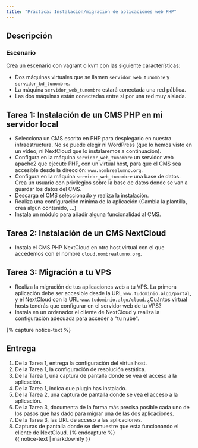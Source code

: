 ```yaml
---
title: "Práctica: Instalación/migración de aplicaciones web PHP"
---
```


## Descripción

### Escenario

Crea un escenario con vagrant o kvm con las siguiente características:

* Dos máquinas virtuales que se llamen `servidor_web_tunombre` y `servidor_bd_tunombre`.
* La máquina `servidor_web_tunombre` estará conectada una red pública.
* Las dos máquinas están conectadas entre si por una red muy aislada.

## Tarea 1: Instalación de un CMS PHP en mi servidor local

* Selecciona un CMS escrito en PHP para desplegarlo en nuestra infraestructura. No se puede elegir ni WordPress (que lo hemos visto en un vídeo, ni NextCloud que lo instalaremos a continuación).
* Configura en la máquina `servidor_web_tunombre` un servidor web apache2 que ejecute PHP, con un virtual host, para que el CMS sea accesible desde la dirección: `www.nombrealumno.org`.
* Configura en la máquina `servidor_web_tunombre` una base de datos.  Crea un usuario con privilegios sobre la base de datos donde se van a guardar los datos del CMS.
* Descarga el CMS seleccionado y realiza la instalación.
* Realiza una configuración mínima de la aplicación (Cambia la plantilla, crea algún contenido, ...)
* Instala un módulo para añadir alguna funcionalidad al CMS.

## Tarea 2: Instalación de un CMS NextCloud

* Instala el CMS PHP NextCloud en otro host virtual con el que accedemos con el nombre `cloud.nombrealumno.org`.

## Tarea 3: Migración a tu VPS

* Realiza la migración de tus aplicaciones web a tu VPS. La primera aplicación debe ser accesible desde la URL `www.tudominio.algo/portal`, y el NextCloud con la URL `www.tudominio.algo/cloud`. ¿Cuántos virtual hosts tendrás que configurar en el servidor web de tu VPS?
*  Instala en un ordenador el cliente de NextCloud y realiza la configuración adecuada para acceder a "tu nube".


{% capture notice-text %}
## Entrega

1. De la Tarea 1, entrega la configuración del virtualhost.
2. De la Tarea 1, la configuración de resolución estática.
3. De la Tarea 1, una captura de pantalla donde se vea el acceso a la aplicación.
4. De la Tarea 1, indica que plugin has instalado.
5. De la Tarea 2, una captura de pantalla donde se vea el acceso a la aplicación.
6. De la Tarea 3, documenta de la forma más precisa posible cada uno de los pasos que has dado para migrar una de las dos aplicaciones.
7. De la Tarea 3, las URL de acceso a las aplicaciones.
8. Capturas de pantalla donde se demuestre que esta funcionando el cliente de NextCloud.
{% endcapture %}<div class="notice--info">{{ notice-text | markdownify }}</div>
